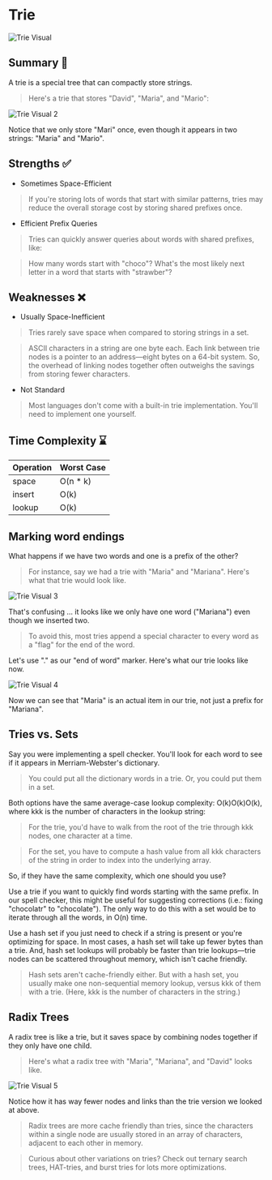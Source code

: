 # Trie

![Trie Visual](../../assets/images/trie_visual.svg)

## Summary :book:
A trie is a special tree that can compactly store strings. 
> Here's a trie that stores "David", "Maria", and "Mario": 

![Trie Visual 2](../../assets/images/trie_visual_2.svg)

Notice that we only store "Mari" once, even though it appears in two strings: "Maria" and "Mario". 

## Strengths :white_check_mark:
- Sometimes Space-Efficient
> If you're storing lots of words that start with similar patterns, tries may reduce the overall storage cost by storing shared prefixes once. 
- Efficient Prefix Queries
> Tries can quickly answer queries about words with shared prefixes, like: 

> How many words start with "choco"? 
> What's the most likely next letter in a word that starts with "strawber"? 

## Weaknesses :x:
- Usually Space-Inefficient
> Tries rarely save space when compared to storing strings in a set. 

> ASCII characters in a string are one byte each. Each link between trie nodes is a pointer to an address—eight bytes on a 64-bit system. So, the overhead of linking nodes together often outweighs the savings from storing fewer characters. 

- Not Standard
> Most languages don't come with a built-in trie implementation. You'll need to implement one yourself. 

## Time Complexity :hourglass:
| Operation  |   Worst Case   |
| ---------- | -------------- |
| space      |    O(n * k)    |
| insert     |      O(k)      |
| lookup     |      O(k)      |

## Marking word endings 
What happens if we have two words and one is a prefix of the other? 
> For instance, say we had a trie with "Maria" and "Mariana". Here's what that trie would look like. 

![Trie Visual 3](../../assets/images/trie_visual_3.svg)

That's confusing ... it looks like we only have one word ("Mariana") even though we inserted two. 
> To avoid this, most tries append a special character to every word as a "flag" for the end of the word. 

Let's use "." as our "end of word" marker. Here's what our trie looks like now. 

![Trie Visual 4](../../assets/images/trie_visual_4.svg)

Now we can see that "Maria" is an actual item in our trie, not just a prefix for "Mariana". 

## Tries vs. Sets 
Say you were implementing a spell checker. You'll look for each word to see if it appears in Merriam-Webster's dictionary. 
> You could put all the dictionary words in a trie. Or, you could put them in a set. 

Both options have the same average-case lookup complexity: O(k)O(k)O(k), where kkk is the number of characters in the lookup string: 
> For the trie, you'd have to walk from the root of the trie through kkk nodes, one character at a time. 

> For the set, you have to compute a hash value from all kkk characters of the string in order to index into the underlying array. 

So, if they have the same complexity, which one should you use? 

Use a trie if you want to quickly find words starting with the same prefix. In our spell checker, this might be useful for suggesting corrections (i.e.: fixing "chocolatr" to "chocolate"). The only way to do this with a set would be to iterate through all the words, in O(n) time. 

Use a hash set if you just need to check if a string is present or you're optimizing for space. In most cases, a hash set will take up fewer bytes than a trie. And, hash set lookups will probably be faster than trie lookups—trie nodes can be scattered throughout memory, which isn't cache friendly. 
> Hash sets aren't cache-friendly either. But with a hash set, you usually make one non-sequential memory lookup, versus kkk of them with a trie. (Here, kkk is the number of characters in the string.) 

## Radix Trees 
A radix tree is like a trie, but it saves space by combining nodes together if they only have one child. 
> Here's what a radix tree with "Maria", "Mariana", and "David" looks like. 

![Trie Visual 5](../../assets/images/trie_visual_5.svg)

Notice how it has way fewer nodes and links than the trie version we looked at above. 
> Radix trees are more cache friendly than tries, since the characters within a single node are usually stored in an array of characters, adjacent to each other in memory. 

> Curious about other variations on tries? Check out ternary search trees, HAT-tries, and burst tries for lots more optimizations. 
